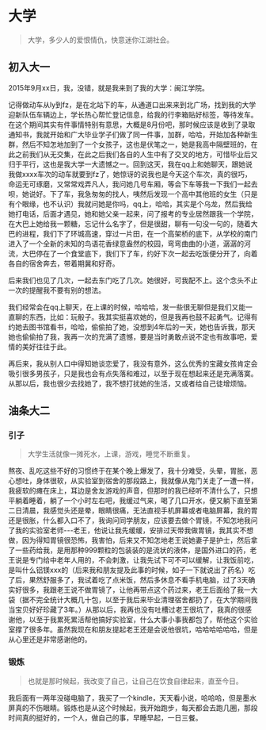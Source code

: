 # 大学
> 大学，多少人的爱恨情仇，快意迷你江湖社会。

## 初入大一

2015年9月xx日，我，没错，就是我来到了我的大学：闽江学院。

记得做动车从ly到fz，是在北站下的车，从通道口出来来到北广场，找到我的大学迎新队伍车辆边上，学长热心帮忙登记信息，给我的行李箱贴好标签，等待发车。在这个期间其实有件事情特别有意思，大概是8月份吧，那时候应该是收到了录取通知书，我就开始和广大毕业学子们做了同一件事，加群，哈哈，开始加各种新生群，然后不知怎地加到了一个女孩子，这也是伏笔之一，她是我高中隔壁班的，在此之前我们从无交集，在此之后我们各自的人生中有了交叉的地方，可惜毕业后又归于平行，这也是我大学一大遗憾之一。回到这天，我在qq上和她聊天，跟她说我做xxxx车次的动车就要到fz了，她惊讶的说我也是今天这个车次，真的很巧，命运无可琢磨，又常常戏弄凡人，我问她几号车厢，等会下车等我一下我们一起去呗，她说好。下了车，我急匆匆的找人，咦然后发现一个高中其他班的女生（只是有个眼缘，也不认识）我就问她是你吗，qq上，哈哈，其实是个乌龙，然后我给她打电话，后面才遇见，她和她父亲一起来，问了报考的专业居然跟我一个学院，在大巴上她给我一颗糖，忘记什么名字了，但是很甜，聊有一句没一句的，随着大巴的进程，我们下了环城高速，穿过一片田，在一个高架桥的底下，从学校的南门进入了一个全新的未知的鸟语花香绿意盎然的校园，弯弯曲曲的小道，潺潺的河流，大巴停在了一个食堂底下，我们下了车，约好下次一起去吃饭便分开了，向着各自的宿舍奔去，带着期冀和好奇。

后来我们也见了几次，一起去东门吃了几次。她很好，可我配不上。这个念头不止一次的提醒我不要有别的想法。

我们经常会在qq上聊天，在上课的时候，哈哈哈，发一些很无聊但是我们又能一直聊的东西，比如：玩骰子。我其实挺喜欢她的，但是我再也鼓不起勇气。记得有约她去图书馆看书，哈哈，偷偷拍了她，没想到4年后的一天，她也告诉我，那天她也偷偷拍了我，我再一次的充满了遗憾，要是当时勇敢点说不定也有故事吧，爱情的美好往往于此。

再后来，我从别人口中得知她谈恋爱了，我没有意外，这么优秀的宝藏女孩肯定会吸引很多男孩子，只是我也会有点失落和难过，以至于现在想起来还是充满落寞。从那以后，我也很少去找她了，我不想打扰她的生活，又或者给自己徒增烦恼。

## 油条大二

### 引子

> 大学生活就像一摊死水，上课，游戏，睡觉不断重复。

熬夜、乱吃这些不好的习惯终于在某个晚上爆发了，我十分难受，头晕，胃胀，恶心想吐，身体很软，从实验室到宿舍的那段路上，我就像从鬼门关走了一遭一样，我疲软的瘫在床上，耳边是舍友游戏的声音，但那时的我已经听不清什么了，只想平躺着睡着，躺了一个小时左右吧，我缓过气来，喝了几口开水，便又躺下直至第二日清晨，我感觉头还是晕，眼睛很痛，无法直视手机屏幕或者电脑屏幕，我的胃还是很胀，什么都入口不了，我询问同学朋友，应该要去做个胃镜，不知怎地我问了我的实验室老师---老王，他说让我先缓缓，安排过天带我做胃镜，我其实不想做，因为得知胃镜很恐怖，我害怕，后来又不知怎地老王说她妻子是护士，然后拿了一些药给我，是用那种999颗粒的包装装的是流状的液体，是国外进口的药，老王说是专门给中老年人用的，不会刺激，让我先试下可不可以缓解，让我饭前吃，是叫什么铝镁xxx的（后来我和朋友提及此事的时候，如子一下就说出了药名）吃了后，果然舒服多了，我试着吃了点米饭，然后多休息不看手机电脑，过了3天确实好很多，我跟老王说不做胃镜了，让他再带点这个药过来，老王后面给了我一大袋（据不完全统计大概几十包，以至于我后来毕业清理宿舍都扔了，在大学期间我当宝贝好好珍藏了3年。）从那以后，我再也没有吐槽过老王很坑了，我真的很感谢他，以至于我累死累活帮他搞好实验室，什么大事小事我都包了，帮他这个实验室撑了很多年。虽然我现在和朋友提起老王还是会说他很坑，哈哈哈哈哈哈，但是从心里还是非常感谢他的。

### 锻炼

> 也就是那时候起，我改变了自己，让自己在饮食自律起来，直至今日。

我后面有一两年没碰电脑了，我买了一个kindle，天天看小说，哈哈哈，但是墨水屏真的不伤眼睛。锻炼也是从这个时候起，我开始跑步，每天都会去跑几圈，那段时间真的挺好的，一个人，做自己的事，早睡早起，一日三餐。
